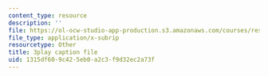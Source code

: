 ```yaml
---
content_type: resource
description: ''
file: https://ol-ocw-studio-app-production.s3.amazonaws.com/courses/res-6-012-introduction-to-probability-spring-2018/1315df609c425eb0a2c3f9d32ec2a73f_l6YYHaV1aGc.vtt
file_type: application/x-subrip
resourcetype: Other
title: 3play caption file
uid: 1315df60-9c42-5eb0-a2c3-f9d32ec2a73f
---
```

